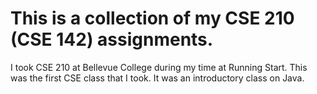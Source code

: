 # This is a collection of my CSE 210 (CSE 142) assignments.

I took CSE 210 at Bellevue College during my time at Running Start. This was the first CSE class that I took. It was an introductory class on Java.
```